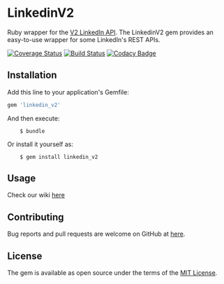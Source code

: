 # LinkedinV2
Ruby wrapper for the [V2 LinkedIn API](https://docs.microsoft.com/en-us/linkedin/consumer/integrations/self-serve/sign-in-with-linkedin?context=linkedin/consumer/context). The LinkedinV2 gem provides an easy-to-use wrapper for some LinkedIn's REST APIs.

[![Coverage Status](https://coveralls.io/repos/github/rockcontent/linkedin-api-v2/badge.svg?branch=add_coveralls)](https://coveralls.io/github/rockcontent/linkedin-api-v2?branch=add_coveralls)
[![Build Status](https://travis-ci.org/rockcontent/linkedin-api-v2.svg?branch=master)](https://travis-ci.org/rockcontent/linkedin-api-v2)
[![Codacy Badge](https://api.codacy.com/project/badge/Grade/447640e487cb4db793d32a89be154dfe)](https://app.codacy.com/app/lucasteles22/linkedin-api-v2?utm_source=github.com&utm_medium=referral&utm_content=rockcontent/linkedin-api-v2&utm_campaign=Badge_Grade_Settings)


## Installation

Add this line to your application's Gemfile:

```ruby
gem 'linkedin_v2'
```

And then execute:

```shell
    $ bundle
```

Or install it yourself as:

```shell
    $ gem install linkedin_v2
```

## Usage

Check our wiki [here](https://github.com/rockcontent/linkedin-api-v2/wiki)

## Contributing

Bug reports and pull requests are welcome on GitHub at [here](https://github.com/rockcontent/linkedin-api-v2).

## License

The gem is available as open source under the terms of the [MIT License](https://opensource.org/licenses/MIT).
